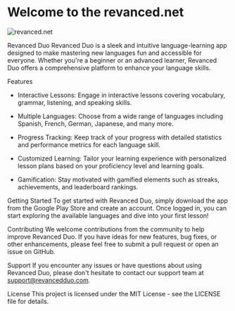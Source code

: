 # Welcome to the revanced.net

![revanced.net](https://revanced.net/assets/img/android-chrome-192x192.png)

Revanced Duo
  Revanced Duo is a sleek and intuitive language-learning app designed to make mastering new languages fun and accessible for everyone. Whether you're a beginner or an advanced learner, Revanced Duo offers a comprehensive platform to enhance your language skills.

Features
- Interactive Lessons: Engage in interactive lessons covering vocabulary, grammar, listening, and speaking skills.

- Multiple Languages: Choose from a wide range of languages including Spanish, French, German, Japanese, and many more.

- Progress Tracking: Keep track of your progress with detailed statistics and performance metrics for each language skill.

- Customized Learning: Tailor your learning experience with personalized lesson plans based on your proficiency level and learning goals.

- Gamification: Stay motivated with gamified elements such as streaks, achievements, and leaderboard rankings.

Getting Started
  To get started with Revanced Duo, simply download the app from the Google Play Store and create an account. Once logged in, you can start exploring the available languages and dive into your first lesson!

Contributing
  We welcome contributions from the community to help improve Revanced Duo. If you have ideas for new features, bug fixes, or other enhancements, please feel free to submit a pull request or open an issue on GitHub.

Support
  If you encounter any issues or have questions about using Revanced Duo, please don't hesitate to contact our support team at support@revancedduo.com.

License
  This project is licensed under the MIT License - see the LICENSE file for details.
